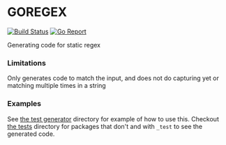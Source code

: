# GOREGEX

[![Build Status](https://api.cirrus-ci.com/github/dirkdev98/goregex.svg)](https://cirrus-ci.com/github/dirkdev98/goregex)
[![Go Report](https://goreportcard.com/badge/github.com/dirkdev98/goregex)](https://goreportcard.com/report/github.com/dirkdev98/goregex)


Generating code for static regex

### Limitations

Only generates code to match the input, and does not do capturing yet or matching multiple times in a string

### Examples

See [the test generator](./pkg/test_gen) directory for example of how to use this.
Checkout [the tests](./test) directory for packages that don't and with `_test` to see the generated code.


